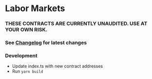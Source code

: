 # Labor Markets

### THESE CONTRACTS ARE CURRENTLY UNAUDITED. USE AT YOUR OWN RISK.

### See [Changelog](https://github.com/FlipsideCrypto/labor-market/blob/main/CHANGELOG.md) for latest changes


### Development
- Update index.ts with new contract addresses
- Run `yarn build`